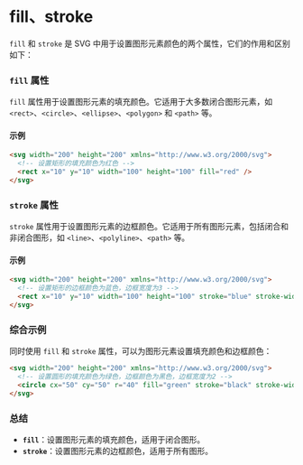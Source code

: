 # fill、stroke

`fill` 和 `stroke` 是 SVG 中用于设置图形元素颜色的两个属性，它们的作用和区别如下：

### `fill` 属性

`fill` 属性用于设置图形元素的填充颜色。它适用于大多数闭合图形元素，如 `<rect>`、`<circle>`、`<ellipse>`、`<polygon>` 和 `<path>` 等。

#### 示例

```html
<svg width="200" height="200" xmlns="http://www.w3.org/2000/svg">
  <!-- 设置矩形的填充颜色为红色 -->
  <rect x="10" y="10" width="100" height="100" fill="red" />
</svg>
```

### `stroke` 属性

`stroke` 属性用于设置图形元素的边框颜色。它适用于所有图形元素，包括闭合和非闭合图形，如 `<line>`、`<polyline>`、`<path>` 等。

#### 示例

```html
<svg width="200" height="200" xmlns="http://www.w3.org/2000/svg">
  <!-- 设置矩形的边框颜色为蓝色，边框宽度为3 -->
  <rect x="10" y="10" width="100" height="100" stroke="blue" stroke-width="3" />
</svg>
```

### 综合示例

同时使用 `fill` 和 `stroke` 属性，可以为图形元素设置填充颜色和边框颜色：

```html
<svg width="200" height="200" xmlns="http://www.w3.org/2000/svg">
  <!-- 设置圆形的填充颜色为绿色，边框颜色为黑色，边框宽度为2 -->
  <circle cx="50" cy="50" r="40" fill="green" stroke="black" stroke-width="2" />
</svg>
```

### 总结

- **`fill`**：设置图形元素的填充颜色，适用于闭合图形。
- **`stroke`**：设置图形元素的边框颜色，适用于所有图形。
